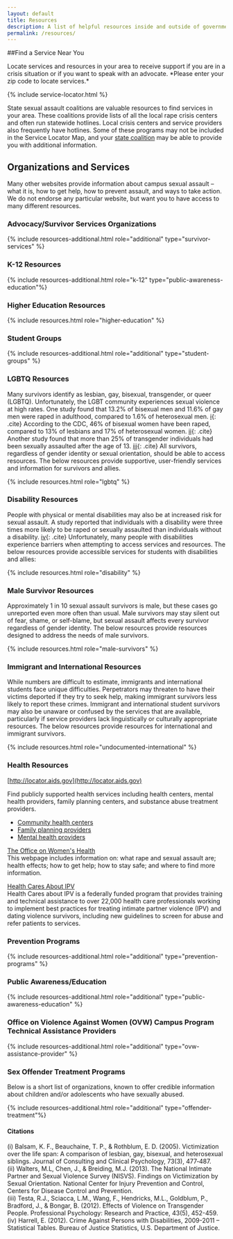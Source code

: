 ```yaml
---
layout: default
title: Resources
description: A list of helpful resources inside and outside of government.
permalink: /resources/
---
```


##Find a Service Near You

<div class="service-intro-text">
Locate services and resources in your area to receive support if you are in a crisis situation or if you want to speak with an advocate. *Please enter your zip code to locate services.*
</div>

{% include service-locator.html %}

State sexual assault coalitions are valuable resources to find services in your area.  These coalitions provide lists of all the local rape crisis centers and often run statewide hotlines.  Local crisis centers and service providers also frequently have hotlines.  Some of these programs may not be included in the Service Locator Map, and your [state coalition](http://www.justice.gov/ovw/local-resources) may be able to provide you with additional information.  

## Organizations and Services

Many other websites provide information about campus sexual assault – what it is, how to get help, how to prevent assault, and ways to take action. We do not endorse any particular website, but want you to have access to many different resources.

### Advocacy/Survivor Services Organizations
{% include resources-additional.html role="additional" type="survivor-services" %}

### K-12 Resources
{% include resources-additional.html role="k-12" type="public-awareness-education"%}

### Higher Education Resources
{% include resources.html role="higher-education" %}

### Student Groups
{% include resources-additional.html role="additional" type="student-groups" %}

### LGBTQ Resources
Many survivors identify as lesbian, gay, bisexual, transgender, or queer (LGBTQ). Unfortunately, the LGBT community experiences sexual violence at high rates. One study found that 13.2% of bisexual men and 11.6% of gay men were raped in adulthood, compared to 1.6% of heterosexual men. [i](#i){: .cite} According to the CDC, 46% of bisexual women have been raped, compared to 13% of lesbians and 17% of heterosexual women. [ii](#ii){: .cite} Another study found that more than 25% of transgender individuals had been sexually assaulted after the age of 13. [iii](#iii){: .cite} All survivors, regardless of gender identity or sexual orientation, should be able to access resources. The below resources provide supportive, user-friendly services and information for survivors and allies.

{% include resources.html role="lgbtq" %}

### Disability Resources
People with physical or mental disabilities may also be at increased risk for sexual assault. A study reported that individuals with a disability were three times more likely to be raped or sexually assaulted than individuals without a disability. [iv](#iv){: .cite} Unfortunately, many people with disabilities experience barriers when attempting to access services and resources. The below resources provide accessible services for students with disabilities and allies:

{% include resources.html role="disability" %}

### Male Survivor Resources
Approximately 1 in 10 sexual assault survivors is male, but these cases go unreported even more often than usual. Male survivors may stay silent out of fear, shame, or self-blame, but sexual assault affects every survivor regardless of gender identity. The below resources provide resources designed to address the needs of male survivors.

{% include resources.html role="male-survivors" %}

### Immigrant and International Resources
While numbers are difficult to estimate, immigrants and international students face unique difficulties. Perpetrators may threaten to have their victims deported if they try to seek help, making immigrant survivors less likely to report these crimes. Immigrant and international student survivors may also be unaware or confused by the services that are available, particularly if service providers lack linguistically or culturally appropriate resources. The below resources provide resources for international and immigrant survivors.

{% include resources.html role="undocumented-international" %}

### Health Resources
[http://locator.aids.gov](http://locator.aids.gov)

Find publicly supported health services including health centers, mental health providers, family planning centers, and substance abuse treatment providers.

*	[Community health centers](http://findahealthcenter.hrsa.gov/)
*	[Family planning providers](http://www.hhs.gov/opa/)
*	[Mental health providers](http://findtreatment.samhsa.gov/MHTreatmentLocator/faces/quickSearch.jspx)

[The Office on Women's Health](http://www.womenshealth.gov/violence-against-women/index.html)
<br>
This webpage includes information on: what rape and sexual assault are; health effects; how to get help; how to stay safe; and where to find more information.

[Health Cares About IPV](http://www.healthcaresaboutipv.org/)
<br>
Health Cares about IPV is a federally funded program that provides training and technical assistance to over 22,000 health care professionals working to implement best practices for treating intimate partner violence (IPV) and dating violence survivors, including new guidelines to screen for abuse and refer patients to services.

### Prevention Programs
{% include resources-additional.html role="additional" type="prevention-programs" %}

### Public Awareness/Education
{% include resources-additional.html role="additional" type="public-awareness-education" %}

### Office on Violence Against Women (OVW) Campus Program Technical Assistance Providers
{% include resources-additional.html role="additional" type="ovw-assistance-provider" %}

### Sex Offender Treatment Programs
Below is a short list of organizations, known to offer credible information about children and/or adolescents who have sexually abused.

{% include resources-additional.html role="additional" type="offender-treatment"%}

#### Citations
<div class="cite" id="i">
(i)	Balsam, K. F., Beauchaine, T. P., & Rothblum, E. D. (2005). Victimization over the life span: A comparison of lesbian, gay, bisexual, and heterosexual siblings. Journal of Consulting and Clinical
Psychology, 73(3), 477‐487.
</div>

<div class="cite" id="ii">
(ii)	Walters, M.L, Chen, J., & Breiding, M.J. (2013). The National Intimate Partner and Sexual Violence Survey (NISVS). Findings on Victimization by Sexual Orientation. National Center for Injury Prevention and Control, Centers for Disease Control and Prevention.
</div>

<div class="cite" id="iii">
(iii)	Testa, R.J., Sciacca, L.M., Wang, F., Hendricks, M.L., Goldblum, P., Bradford, J., & Bongar, B. (2012). Effects of Violence on Transgender People. Professional Psychology: Research and Practice, 43(5), 452-459.
</div>

<div class="cite" id="iv">
(iv)	Harrell, E. (2012). Crime Against Persons with Disabilities, 2009-2011 – Statistical Tables. Bureau of
Justice Statistics, U.S. Department of Justice.
</div>
